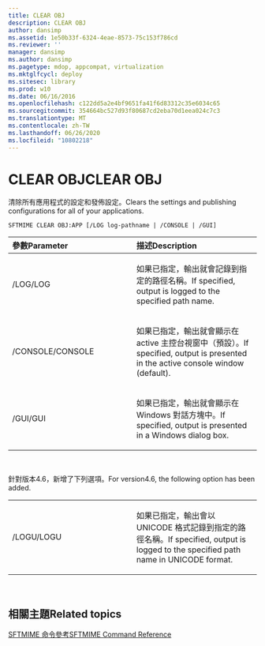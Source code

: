 ```yaml
---
title: CLEAR OBJ
description: CLEAR OBJ
author: dansimp
ms.assetid: 1e50b33f-6324-4eae-8573-75c153f786cd
ms.reviewer: ''
manager: dansimp
ms.author: dansimp
ms.pagetype: mdop, appcompat, virtualization
ms.mktglfcycl: deploy
ms.sitesec: library
ms.prod: w10
ms.date: 06/16/2016
ms.openlocfilehash: c122dd5a2e4bf9651fa41f6d83312c35e6034c65
ms.sourcegitcommit: 354664bc527d93f80687cd2eba70d1eea024c7c3
ms.translationtype: MT
ms.contentlocale: zh-TW
ms.lasthandoff: 06/26/2020
ms.locfileid: "10802218"
---
```

# <span data-ttu-id="27054-103">CLEAR OBJ</span><span class="sxs-lookup"><span data-stu-id="27054-103">CLEAR OBJ</span></span>


<span data-ttu-id="27054-104">清除所有應用程式的設定和發佈設定。</span><span class="sxs-lookup"><span data-stu-id="27054-104">Clears the settings and publishing configurations for all of your applications.</span></span>

`SFTMIME CLEAR OBJ:APP [/LOG log-pathname | /CONSOLE | /GUI]`

<table>
<colgroup>
<col width="50%" />
<col width="50%" />
</colgroup>
<thead>
<tr class="header">
<th align="left"><span data-ttu-id="27054-105">參數</span><span class="sxs-lookup"><span data-stu-id="27054-105">Parameter</span></span></th>
<th align="left"><span data-ttu-id="27054-106">描述</span><span class="sxs-lookup"><span data-stu-id="27054-106">Description</span></span></th>
</tr>
</thead>
<tbody>
<tr class="odd">
<td align="left"><p><span data-ttu-id="27054-107">/LOG</span><span class="sxs-lookup"><span data-stu-id="27054-107">/LOG</span></span></p></td>
<td align="left"><p><span data-ttu-id="27054-108">如果已指定，輸出就會記錄到指定的路徑名稱。</span><span class="sxs-lookup"><span data-stu-id="27054-108">If specified, output is logged to the specified path name.</span></span></p></td>
</tr>
<tr class="even">
<td align="left"><p><span data-ttu-id="27054-109">/CONSOLE</span><span class="sxs-lookup"><span data-stu-id="27054-109">/CONSOLE</span></span></p></td>
<td align="left"><p><span data-ttu-id="27054-110">如果已指定，輸出就會顯示在 active 主控台視窗中（預設）。</span><span class="sxs-lookup"><span data-stu-id="27054-110">If specified, output is presented in the active console window (default).</span></span></p></td>
</tr>
<tr class="odd">
<td align="left"><p><span data-ttu-id="27054-111">/GUI</span><span class="sxs-lookup"><span data-stu-id="27054-111">/GUI</span></span></p></td>
<td align="left"><p><span data-ttu-id="27054-112">如果已指定，輸出就會顯示在 Windows 對話方塊中。</span><span class="sxs-lookup"><span data-stu-id="27054-112">If specified, output is presented in a Windows dialog box.</span></span></p></td>
</tr>
</tbody>
</table>

 

<span data-ttu-id="27054-113">針對版本4.6，新增了下列選項。</span><span class="sxs-lookup"><span data-stu-id="27054-113">For version4.6, the following option has been added.</span></span>

<table>
<colgroup>
<col width="50%" />
<col width="50%" />
</colgroup>
<tbody>
<tr class="odd">
<td align="left"><p><span data-ttu-id="27054-114">/LOGU</span><span class="sxs-lookup"><span data-stu-id="27054-114">/LOGU</span></span></p></td>
<td align="left"><p><span data-ttu-id="27054-115">如果已指定，輸出會以 UNICODE 格式記錄到指定的路徑名稱。</span><span class="sxs-lookup"><span data-stu-id="27054-115">If specified, output is logged to the specified path name in UNICODE format.</span></span></p></td>
</tr>
</tbody>
</table>

 

## <span data-ttu-id="27054-116">相關主題</span><span class="sxs-lookup"><span data-stu-id="27054-116">Related topics</span></span>


[<span data-ttu-id="27054-117">SFTMIME 命令參考</span><span class="sxs-lookup"><span data-stu-id="27054-117">SFTMIME Command Reference</span></span>](sftmime--command-reference.md)

 

 





